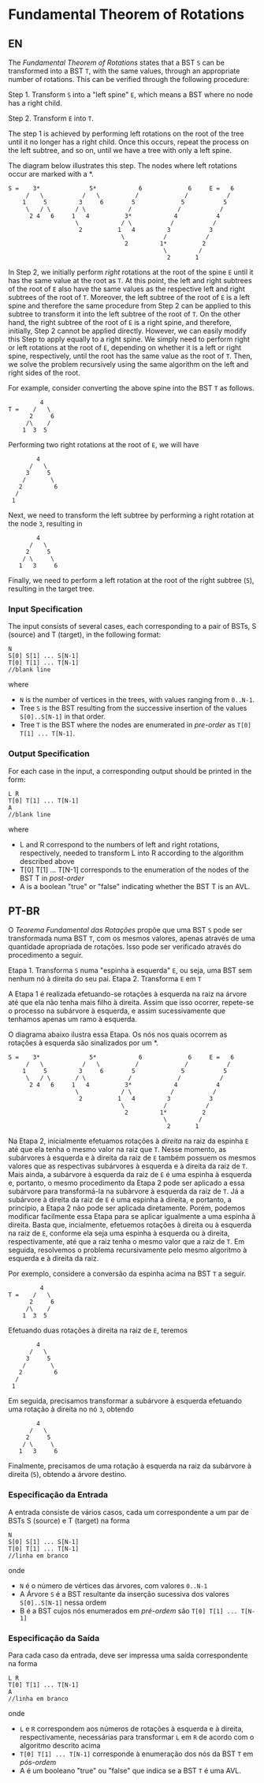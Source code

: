 # Fundamental Theorem of Rotations

## EN

The *Fundamental Theorem of Rotations* states that a BST `S` can be transformed into a BST `T`, with the same values, through an appropriate number of rotations. This can be verified through the following procedure:

Step 1.  Transform `S` into a "left spine" `E`, which means a BST where no node has a right child.

Step 2. Transform `E` into `T`.

The step 1 is achieved by performing left rotations on the root of the tree until it no longer has a right child. Once this occurs, repeat the process on the left subtree, and so on, until we have a tree with only a left spine.

The diagram below illustrates this step. The nodes where left rotations occur are marked with a \*.
```
S =    3*              5*            6             6     E =   6    
     /   \           /   \          /             /           /
    1     5         3     6        5             5           5
     \   / \       / \            /             /           /
      2 4   6     1   4          3*            4           4
                   \            / \           /           /
                    2          1   4         3           3    
                                \           /           /
                                 2         1*          2
                                            \         /
                                             2       1
```

In Step 2, we initially perform *right* rotations at the root of the spine `E` until it has the same value at the root as `T`. At this point, the left and right subtrees of the root of `E` also have the same values as the respective left and right subtrees of the root of `T`. Moreover, the left subtree of the root of `E` is a left spine and therefore the same procedure from Step 2 can be applied to this subtree to transform it into the left subtree of the root of `T`. On the other hand, the right subtree of the root of `E` is a right spine, and therefore, initially, Step 2 cannot be applied directly. However, we can easily modify this Step to apply equally to a right spine. We simply need to perform right or left rotations at the root of `E`, depending on whether it is a left or right spine, respectively, until the root has the same value as the root of `T`. Then, we solve the problem recursively using the same algorithm on the left and right sides of the root.

For example, consider converting the above spine into the BST `T` as follows.
```
         4 
T =    /   \
      2     6
     /\    /
    1  3  5
```

Performing two right rotations at the root of `E`, we will have
```
        4   
      /   \
     3     5
    /       \
   2         6 
  /
 1
```

Next, we need to transform the left subtree by performing a right rotation at the node `3`, resulting in
```
        4   
      /   \
     2     5
    / \     \
   1   3     6 
```

Finally, we need to perform a left rotation at the root of the right subtree (`5`), resulting in the target tree.

### Input Specification

The input consists of several cases, each corresponding to a pair of BSTs, S (source) and T (target), in the following format:
```
N
S[0] S[1] ... S[N-1]
T[0] T[1] ... T[N-1]
//blank line
```

where

*   `N` is the number of vertices in the trees, with values ranging from `0..N-1`.
*   Tree `S` is the BST resulting from the successive insertion of the values `S[0]..S[N-1]` in that order.
*   Tree `T` is the BST where the nodes are enumerated in *pre-order* as `T[0] T[1] ... T[N-1]`.


### Output Specification

For each case in the input, a corresponding output should be printed in the form:
```
L R
T[0] T[1] ... T[N-1]
A
//blank line
``` 
where

*   L and R correspond to the numbers of left and right rotations, respectively, needed to transform L into R according to the algorithm described above
*   T[0] T[1] ... T[N-1] corresponds to the enumeration of the nodes of the BST T in *post-order*
*   A is a boolean "true" or "false" indicating whether the BST T is an AVL.

## PT-BR

O *Teorema Fundamental das Rotações* propõe que uma BST `S` pode ser transformada numa BST `T`, com os mesmos valores, apenas através de uma quantidade apropriada de rotações. Isso pode ser verificado através do procedimento a seguir.

Etapa 1. Transforma `S` numa "espinha à esquerda" `E`, ou seja, uma BST sem nenhum nó à direita do seu pai. Etapa 2. Transforma `E` em `T`

A Etapa 1 é realizada efetuando-se rotações à esquerda na raiz na árvore até que ela não tenha mais filho à direita. Assim que isso ocorrer, repete-se o processo na subárvore à esquerda, e assim sucessivamente que tenhamos apenas um ramo à esquerda.

O diagrama abaixo ilustra essa Etapa. Os nós nos quais ocorrem as rotações à esquerda são sinalizados por um \*.
```
S =    3*              5*            6             6     E =   6    
     /   \           /   \          /             /           /
    1     5         3     6        5             5           5
     \   / \       / \            /             /           /
      2 4   6     1   4          3*            4           4
                   \            / \           /           /
                    2          1   4         3           3    
                                \           /           /
                                 2         1*          2
                                            \         /
                                             2       1
```

Na Etapa 2, inicialmente efetuamos rotações à *direita* na raiz da espinha `E` até que ela tenha o mesmo valor na raiz que `T`. Nesse momento, as subárvores à esquerda e à direita da raiz de `E` também possuem os mesmos valores que as respectivas subárvores à esquerda e à direita da raiz de `T`. Mais ainda, a subárvore à esquerda da raiz de `E` é uma espinha à esquerda e, portanto, o mesmo procedimento da Etapa 2 pode ser aplicado a essa subárvore para transformá-la na subàrvore à esquerda da raiz de `T`. Já a subárvore à direita da raiz de `E` é uma espinha à direita, e portanto, a princípio, a Etapa 2 não pode ser aplicada diretamente. Porém, podemos modificar facilmente essa Etapa para se aplicar igualmente a uma espinha à direita. Basta que, incialmente, efetuemos rotações à direita ou à esquerda na raiz de `E`, conforme ela seja uma espinha à esquerda ou à direita, respectivamente, até que a raiz tenha o mesmo valor que a raiz de `T`. Em seguida, resolvemos o problema recursivamente pelo mesmo algoritmo à esquerda e à direita da raiz.

Por exemplo, considere a conversão da espinha acima na BST `T` a seguir.
```
         4 
T =    /   \
      2     6
     /\    /
    1  3  5
```  

Efetuando duas rotações à direita na raiz de `E`, teremos
```
        4   
      /   \
     3     5
    /       \
   2         6 
  /
 1
```  

Em seguida, precisamos transformar a subárvore à esquerda efetuando uma rotação à direita no nó `3`, obtendo
```
        4   
      /   \
     2     5
    / \     \
   1   3     6 
```

Finalmente, precisamos de uma rotação à esquerda na raiz da subárvore à direita (`5`), obtendo a árvore destino.

### Especificação da Entrada

A entrada consiste de vários casos, cada um correspondente a um par de BSTs S (source) e T (target) na forma
```
N
S[0] S[1] ... S[N-1]
T[0] T[1] ... T[N-1]
//linha em branco
```  

onde

*   `N` é o número de vértices das árvores, com valores `0..N-1`
*   A Árvore `S` é a BST resultante da inserção sucessiva dos valores `S[0]..S[N-1]` nessa ordem
*   B é a BST cujos nós enumerados em *pré-ordem* são `T[0] T[1] ... T[N-1]`

### Especificação da Saída

Para cada caso da entrada, deve ser impressa uma saída correspondente na forma
```
L R
T[0] T[1] ... T[N-1]
A
//linha em branco
```  

onde

*   `L` e `R` correspondem aos números de rotações à esquerda e à direita, respectivamente, necessárias para transformar `L` em `R` de acordo com o algoritmo descrito acima
*   `T[0] T[1] ... T[N-1]` corresponde à enumeração dos nós da BST `T` em *pós-ordem*
*   A é um booleano "true" ou "false" que indica se a BST `T` é uma AVL.